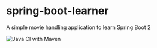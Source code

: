 # spring-boot-learner
A simple movie handling application to learn Spring Boot 2

![Java CI with Maven](https://github.com/akbence/spring-boot-learner/workflows/Java%20CI%20with%20Maven/badge.svg?branch=master)
